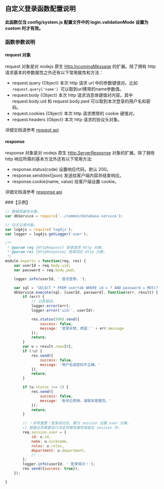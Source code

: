 ## 自定义登录函数配置说明

#### 此函数仅当 config/system.js 配置文件中的 login.validationMode 设置为 custom 时才有效。

### 函数参数说明
#### request 对象
request 对象是对 nodejs 原生 [Http.IncomingMessage](https://nodejs.org/dist/latest-v6.x/docs/api/http.html#http_class_http_incomingmessage) 的扩展。除了拥有 http 请求基本的参数属性之外还有以下常用属性和方法：

- request.query {Object} 本次 http 请求 url 中的参数键值对。比如 `request.query['name'] `可以取到url携带的name参数值。
- request.body {Object} 本次 http 请求消息体键值对内容。其中 request.body.uid 和 request.body.pwd 可以取到本次登录的用户名和密码。
- request.cookies {Object} 本次 http 请求携带的 cookie 键值对。
- request.headers {Object} 本次 http 请求的协议头对象。

详细文档请参考 [request api](http://www.expressjs.com.cn/4x/api.html#req)

#### response
response 对象是对 nodejs 原生 [Http.ServerResponse](https://nodejs.org/dist/latest-v6.x/docs/api/http.html#http_class_http_serverresponse) 对象的扩展。除了拥有 http 响应所需的基本方法外还有以下常用方法:

- response.status(code) 设置响应代码，默认 200。
- response.send(text|json) 发送给客户端内容并结束响应。
- response.cookie(name, value) 给客户端设置 cookie。

详细文档请参考 [response api](http://www.expressjs.com.cn/4x/api.html#res)

###【示例】
```javascript
// 数据库服务对象。
var dbService = require('../common/database-service');

// 日志记录对象。
var log4js = require('log4js');
var logger = log4js.getLogger('user');

/**
 * @param req {HttpRequest} 登录请求 Http 对象。
 * @param res {HttpResponse} 登录回应 Http 对象。
 */
module.exports = function(req, res) {
    var userId = req.body.uid;
    var password = req.body.pwd;

    logger.info(userId, ' 尝试登录。');

    var sql = 'SELECT * FROM usertab WHERE id = ? AND password = MD5(?)';
    dbService.execute(sql, [userId, password], function(err, result) {
        if (err) {
            // 记录错误。
            logger.error(err);
            logger.error('uid:', userId);

            res.status(500).send({
                success: false,
                message: '登录异常，原因：' + err.message
            });
            return;
        }
        var u = result.rows[0];
        if (!u) {
            res.send({
                success: false,
                message: '用户名或密码不正确。'
            });
            return;
        }

        if (u.status !== 1) {
            res.send({
                success: false,
                message: '账号已停用，请联系管理员。'
            });
            return;
        }

        // ！非常重要！登录成功后，要为 session 设置 user 对象。
        // 根据业务需要自行决定将哪些属性保留在 session 中。
        req.session.user = {
            id: u.id,
            name: u.nickname,
            roles: u.roles,
            department: u.department,
            // ...
        };
        logger.info(userId, ' 登录成功！');
        res.send({success: true});
    });

}
```
